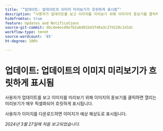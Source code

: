 ```yaml
---
title: '“업데이트: 업데이트의 이미지 미리보기가 흐릿하게 표시됨”'
description: “사용자가 업데이트를 보고 이미지를 미리보기 위해 이미지의 돋보기를 클릭하면 열리는 미리보기가 매우 픽셀화되어 흐릿하게 표시됩니다.”
hidefromtoc: true
feature: Updates and Notifications
source-git-commit: dbc4e4ecd9e7b2a6d01b43f46a3c2fd128c1d1dc
workflow-type: tm+mt
source-wordcount: '85'
ht-degree: 100%

---
```



# 업데이트: 업데이트의 이미지 미리보기가 흐릿하게 표시됨

<!--

>[!NOTE]
>
>This issue was fixed on April 11, 2024.

-->

사용자가 업데이트를 보고 이미지를 미리보기 위해 이미지의 돋보기를 클릭하면 열리는 미리보기가 매우 픽셀화되어 흐릿하게 표시됩니다.

사용자가 이미지를 다운로드하면 이미지가 예상 해상도로 표시됩니다.

_2024년 3월 27일에 처음 보고되었습니다._

